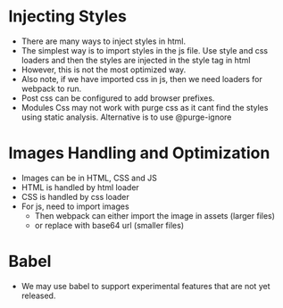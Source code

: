 # Injecting Styles
- There are many ways to inject styles in html.
- The simplest way is to import styles in the js file. Use style and css loaders and then the styles are injected in the style tag in html
- However, this is not the most optimized way.
- Also note, if we have imported css in js, then we need loaders for webpack to run.
- Post css can be configured to add browser prefixes.
- Modules Css may not work with purge css as it cant find the styles using static analysis. Alternative is to use @purge-ignore

# Images Handling and Optimization
- Images can be in HTML, CSS and JS
- HTML is handled by html loader
- CSS is handled by css loader
- For js, need to import images
  - Then webpack can either import the image in assets (larger files)
  - or replace with base64 url (smaller files)

# Babel
- We may use babel to support experimental features that are not yet released.